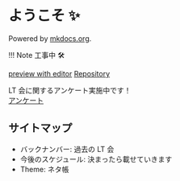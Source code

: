 # ようこそ ✨

Powered by [mkdocs.org](https://www.mkdocs.org).

!!! Note
    工事中 🛠️

[preview with editor](https://gitpod.io/#https://github.com/kitsystemyou/LT_Portal)
[Repository](https://github.com/kitsystemyou/LT_Portal)

LT 会に関するアンケート実施中です！  
[アンケート](https://forms.gle/Hgmh9oq8v3vfYNv9A)

## サイトマップ

* バックナンバー: 過去の LT 会
* 今後のスケジュール: 決まったら載せていきます
* Theme: ネタ帳